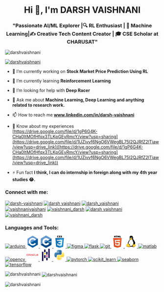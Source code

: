 <h1 align="center">Hi 👋, I'm DARSH VAISHNANI</h1>
<h3 align="center">"Passionate AI/ML Explorer |🔍 RL Enthusiast | 🤖 Machine Learning|✍️ Creative Tech Content Creator | 🎓 CSE Scholar at CHARUSAT"</h3>

<p align="left"> <img src="https://komarev.com/ghpvc/?username=darshvaishnani&label=Profile%20views&color=0e75b6&style=flat" alt="darshvaishnani" /> </p>

<p align="left"> <a href="https://github.com/ryo-ma/github-profile-trophy"><img src="https://github-profile-trophy.vercel.app/?username=darshvaishnani" alt="darshvaishnani" /></a> </p>

- 🔭 I’m currently working on **Stock Market Price Prediction Using RL**

- 🌱 I’m currently learning **Reinforcement Learning**

- 🤝 I’m looking for help with **Deep Racer**

- 💬 Ask me about **Machine Learning, Deep Learning and anything related to research work.**

- 📫 How to reach me **www.linkedin.com/in/darsh-vaishnani**

- 📄 Know about my experiences [https://drive.google.com/file/d/1gP6G4K-CHa0ItMOfHfqx3TLKpGEyRmcY/view?usp=sharing](https://drive.google.com/file/d/1UZivvf6NgO6VWegBL75I2QJRfZ2lTiaw/view?usp=drive_link]([https://drive.google.com/file/d/1gP6G4K-CHa0ItMOfHfqx3TLKpGEyRmcY/view?usp=sharing](https://drive.google.com/file/d/1UZivvf6NgO6VWegBL75I2QJRfZ2lTiaw/view?usp=drive_link))

- ⚡ Fun fact **I think, I can do internship in foreign along with my 4th year studies 😂.**

<h3 align="left">Connect with me:</h3>
<p align="left">
<a href="https://linkedin.com/in/darsh-vaishnani" target="blank"><img align="center" src="https://raw.githubusercontent.com/rahuldkjain/github-profile-readme-generator/master/src/images/icons/Social/linked-in-alt.svg" alt="darsh-vaishnani" height="30" width="40" /></a>
<a href="https://kaggle.com/darsh vaishnani" target="blank"><img align="center" src="https://raw.githubusercontent.com/rahuldkjain/github-profile-readme-generator/master/src/images/icons/Social/kaggle.svg" alt="darsh vaishnani" height="30" width="40" /></a>
<a href="https://instagram.com/darsh_vaishnani" target="blank"><img align="center" src="https://raw.githubusercontent.com/rahuldkjain/github-profile-readme-generator/master/src/images/icons/Social/instagram.svg" alt="darsh_vaishnani" height="30" width="40" /></a>
<a href="https://dribbble.com/vaishnanivaishani" target="blank"><img align="center" src="https://raw.githubusercontent.com/rahuldkjain/github-profile-readme-generator/master/src/images/icons/Social/dribbble.svg" alt="vaishnanivaishani" height="30" width="40" /></a>
<a href="https://www.codechef.com/users/vaishnani_darsh" target="blank"><img align="center" src="https://cdn.jsdelivr.net/npm/simple-icons@3.1.0/icons/codechef.svg" alt="vaishnani_darsh" height="30" width="40" /></a>
<a href="https://www.hackerrank.com/darsh vaishnani" target="blank"><img align="center" src="https://raw.githubusercontent.com/rahuldkjain/github-profile-readme-generator/master/src/images/icons/Social/hackerrank.svg" alt="darsh vaishnani" height="30" width="40" /></a>
<a href="https://www.leetcode.com/vaishnani_darsh" target="blank"><img align="center" src="https://raw.githubusercontent.com/rahuldkjain/github-profile-readme-generator/master/src/images/icons/Social/leet-code.svg" alt="vaishnani_darsh" height="30" width="40" /></a>
</p>

<h3 align="left">Languages and Tools:</h3>
<p align="left"> <a href="https://www.arduino.cc/" target="_blank" rel="noreferrer"> <img src="https://cdn.worldvectorlogo.com/logos/arduino-1.svg" alt="arduino" width="40" height="40"/> </a> <a href="https://www.cprogramming.com/" target="_blank" rel="noreferrer"> <img src="https://raw.githubusercontent.com/devicons/devicon/master/icons/c/c-original.svg" alt="c" width="40" height="40"/> </a> <a href="https://www.w3schools.com/cpp/" target="_blank" rel="noreferrer"> <img src="https://raw.githubusercontent.com/devicons/devicon/master/icons/cplusplus/cplusplus-original.svg" alt="cplusplus" width="40" height="40"/> </a> <a href="https://www.w3schools.com/css/" target="_blank" rel="noreferrer"> <img src="https://raw.githubusercontent.com/devicons/devicon/master/icons/css3/css3-original-wordmark.svg" alt="css3" width="40" height="40"/> </a> <a href="https://www.figma.com/" target="_blank" rel="noreferrer"> <img src="https://www.vectorlogo.zone/logos/figma/figma-icon.svg" alt="figma" width="40" height="40"/> </a> <a href="https://flask.palletsprojects.com/" target="_blank" rel="noreferrer"> <img src="https://www.vectorlogo.zone/logos/pocoo_flask/pocoo_flask-icon.svg" alt="flask" width="40" height="40"/> </a> <a href="https://git-scm.com/" target="_blank" rel="noreferrer"> <img src="https://www.vectorlogo.zone/logos/git-scm/git-scm-icon.svg" alt="git" width="40" height="40"/> </a> <a href="https://www.w3.org/html/" target="_blank" rel="noreferrer"> <img src="https://raw.githubusercontent.com/devicons/devicon/master/icons/html5/html5-original-wordmark.svg" alt="html5" width="40" height="40"/> </a> <a href="https://www.linux.org/" target="_blank" rel="noreferrer"> <img src="https://raw.githubusercontent.com/devicons/devicon/master/icons/linux/linux-original.svg" alt="linux" width="40" height="40"/> </a> <a href="https://www.mathworks.com/" target="_blank" rel="noreferrer"> <img src="https://upload.wikimedia.org/wikipedia/commons/2/21/Matlab_Logo.png" alt="matlab" width="40" height="40"/> </a> <a href="https://opencv.org/" target="_blank" rel="noreferrer"> <img src="https://www.vectorlogo.zone/logos/opencv/opencv-icon.svg" alt="opencv" width="40" height="40"/> </a> <a href="https://www.oracle.com/" target="_blank" rel="noreferrer"> <img src="https://raw.githubusercontent.com/devicons/devicon/master/icons/oracle/oracle-original.svg" alt="oracle" width="40" height="40"/> </a> <a href="https://pandas.pydata.org/" target="_blank" rel="noreferrer"> <img src="https://raw.githubusercontent.com/devicons/devicon/2ae2a900d2f041da66e950e4d48052658d850630/icons/pandas/pandas-original.svg" alt="pandas" width="40" height="40"/> </a> <a href="https://www.python.org" target="_blank" rel="noreferrer"> <img src="https://raw.githubusercontent.com/devicons/devicon/master/icons/python/python-original.svg" alt="python" width="40" height="40"/> </a> <a href="https://pytorch.org/" target="_blank" rel="noreferrer"> <img src="https://www.vectorlogo.zone/logos/pytorch/pytorch-icon.svg" alt="pytorch" width="40" height="40"/> </a> <a href="https://scikit-learn.org/" target="_blank" rel="noreferrer"> <img src="https://upload.wikimedia.org/wikipedia/commons/0/05/Scikit_learn_logo_small.svg" alt="scikit_learn" width="40" height="40"/> </a> <a href="https://seaborn.pydata.org/" target="_blank" rel="noreferrer"> <img src="https://seaborn.pydata.org/_images/logo-mark-lightbg.svg" alt="seaborn" width="40" height="40"/> </a> <a href="https://www.tensorflow.org" target="_blank" rel="noreferrer"> <img src="https://www.vectorlogo.zone/logos/tensorflow/tensorflow-icon.svg" alt="tensorflow" width="40" height="40"/> </a> </p>

<p><img align="left" src="https://github-readme-stats.vercel.app/api/top-langs?username=darshvaishnani&show_icons=true&locale=en&layout=compact" alt="darshvaishnani" /></p>

<p>&nbsp;<img align="center" src="https://github-readme-stats.vercel.app/api?username=darshvaishnani&show_icons=true&locale=en" alt="darshvaishnani" /></p>

<p><img align="center" src="https://github-readme-streak-stats.herokuapp.com/?user=darshvaishnani&" alt="darshvaishnani" /></p>

